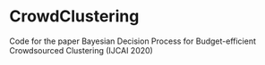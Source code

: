 # CrowdClustering
Code for the paper Bayesian Decision Process for Budget-efficient Crowdsourced Clustering (IJCAI 2020)
